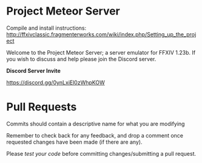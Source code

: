 Project Meteor Server
========
Compile and install instructions: http://ffxivclassic.fragmenterworks.com/wiki/index.php/Setting_up_the_project

Welcome to the Project Meteor Server; a server emulator for FFXIV 1.23b.
If you wish to discuss and help please join the Discord server.

**Discord Server Invite**

https://discord.gg/0ynLxiEl0zWhpKOW 

Pull Requests
========
Commits should contain a descriptive name for what you are modifying

Remember to check back for any feedback, and drop a comment once requested changes have been made (if there are any).

Please *test your code* before committing changes/submitting a pull request.